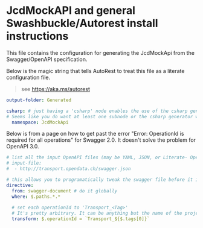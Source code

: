 # JcdMockAPI and general Swashbuckle/Autorest install instructions

This file contains the configuration for generating the JcdMockApi from the Swagger/OpenAPI specification.

Below is the magic string that tells AutoRest to treat this file as a literate configuration file. 
> see https://aka.ms/autorest

``` yaml
output-folder: Generated
```

``` yaml
csharp: # just having a 'csharp' node enables the use of the csharp generator. 
# Seems like you do want at least one subnode or the csharp generator won't kick in. !?!?!?
  namespace: JcdMockApi
```

Below is from a page on how to get past the error "Error: OperationId is required for all operations" for Swagger 2.0. 
It doesn't solve the problem for OpenAPI 3.0. 

``` yaml
# list all the input OpenAPI files (may be YAML, JSON, or Literate- OpenAPI markdown)
# input-file: 
#  - http://transport.opendata.ch/swagger.json

# this allows you to programatically tweak the swagger file before it is modeled.
directive:
  from: swagger-document # do it globally 
  where: $.paths.*.* 
  
  # set each operationId to 'Transport_<Tag>'
  # It's pretty arbitrary. It can be anything but the name of the project itself. 
  transform: $.operationId = `Transport_${$.tags[0]}`
```